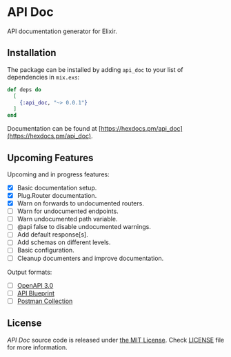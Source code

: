 # API Doc

API documentation generator for Elixir.

## Installation

The package can be installed by adding `api_doc`
to your list of dependencies in `mix.exs`:

```elixir
def deps do
  [
    {:api_doc, "~> 0.0.1"}
  ]
end
```

Documentation can be found at
[https://hexdocs.pm/api_doc](https://hexdocs.pm/api_doc).

## Upcoming Features

Upcoming and in progress features:

  * [X] Basic documentation setup.
  * [X] Plug.Router documentation.
  * [X] Warn on forwards to undocumented routers.
  * [ ] Warn for undocumented endpoints.
  * [ ] Warn undocumented path variable.
  * [ ] @api false to disable undocumented warnings.
  * [ ] Add default response[s].
  * [ ] Add schemas on different levels.
  * [ ] Basic configuration.
  * [ ] Cleanup documenters and improve documentation.

Output formats:
  * [ ] [OpenAPI 3.0](https://github.com/OAI/OpenAPI-Specification)
  * [ ] [API Blueprint](https://apiblueprint.org/documentation/specification.html)
  * [ ] [Postman Collection](https://www.getpostman.com/collection)

## License

_API Doc_ source code is released under [the MIT License](LICENSE).
Check [LICENSE](LICENSE) file for more information.
